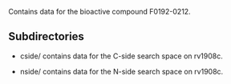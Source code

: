 Contains data for the bioactive compound F0192-0212.

## Subdirectories

- cside/ contains data for the C-side search space on rv1908c.

- nside/ contains data for the N-side search space on rv1908c.

